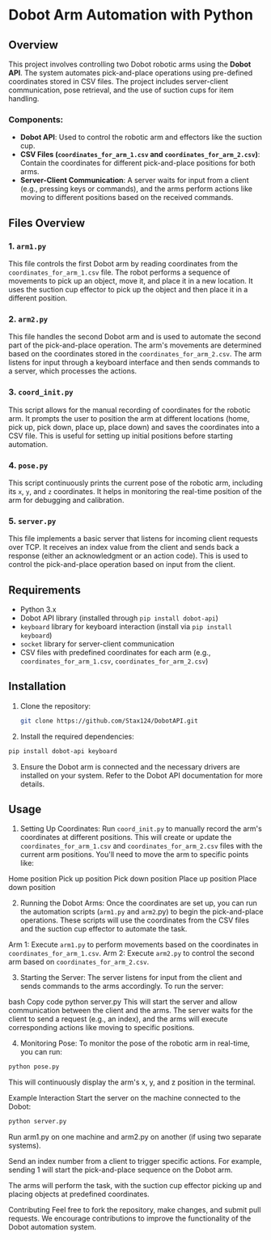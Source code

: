 # Dobot Arm Automation with Python

## Overview
This project involves controlling two Dobot robotic arms using the **Dobot API**. The system automates pick-and-place operations using pre-defined coordinates stored in CSV files. The project includes server-client communication, pose retrieval, and the use of suction cups for item handling.

### Components:
- **Dobot API**: Used to control the robotic arm and effectors like the suction cup.
- **CSV Files (`coordinates_for_arm_1.csv` and `coordinates_for_arm_2.csv`)**: Contain the coordinates for different pick-and-place positions for both arms.
- **Server-Client Communication**: A server waits for input from a client (e.g., pressing keys or commands), and the arms perform actions like moving to different positions based on the received commands.

## Files Overview

### 1. `arm1.py`
This file controls the first Dobot arm by reading coordinates from the `coordinates_for_arm_1.csv` file. The robot performs a sequence of movements to pick up an object, move it, and place it in a new location. It uses the suction cup effector to pick up the object and then place it in a different position.

### 2. `arm2.py`
This file handles the second Dobot arm and is used to automate the second part of the pick-and-place operation. The arm's movements are determined based on the coordinates stored in the `coordinates_for_arm_2.csv`. The arm listens for input through a keyboard interface and then sends commands to a server, which processes the actions.

### 3. `coord_init.py`
This script allows for the manual recording of coordinates for the robotic arm. It prompts the user to position the arm at different locations (home, pick up, pick down, place up, place down) and saves the coordinates into a CSV file. This is useful for setting up initial positions before starting automation.

### 4. `pose.py`
This script continuously prints the current pose of the robotic arm, including its `x`, `y`, and `z` coordinates. It helps in monitoring the real-time position of the arm for debugging and calibration.

### 5. `server.py`
This file implements a basic server that listens for incoming client requests over TCP. It receives an index value from the client and sends back a response (either an acknowledgment or an action code). This is used to control the pick-and-place operation based on input from the client.

## Requirements

- Python 3.x
- Dobot API library (installed through `pip install dobot-api`)
- `keyboard` library for keyboard interaction (install via `pip install keyboard`)
- `socket` library for server-client communication
- CSV files with predefined coordinates for each arm (e.g., `coordinates_for_arm_1.csv`, `coordinates_for_arm_2.csv`)

## Installation

1. Clone the repository:
   ```bash
   git clone https://github.com/Stax124/DobotAPI.git
   ```
1. Install the required dependencies:

  ```bash
  pip install dobot-api keyboard
  ```

3. Ensure the Dobot arm is connected and the necessary drivers are installed on your system. Refer to the Dobot API documentation for more details.

## Usage

1. Setting Up Coordinates:
Run `coord_init.py` to manually record the arm's coordinates at different positions. This will create or update the `coordinates_for_arm_1.csv` and `coordinates_for_arm_2.csv` files with the current arm positions. You'll need to move the arm to specific points like:

Home position
Pick up position
Pick down position
Place up position
Place down position

2. Running the Dobot Arms:
Once the coordinates are set up, you can run the automation scripts (`arm1.py` and `arm2`.py) to begin the pick-and-place operations. These scripts will use the coordinates from the CSV files and the suction cup effector to automate the task.

Arm 1: Execute `arm1.py` to perform movements based on the coordinates in `coordinates_for_arm_1.csv`.
Arm 2: Execute `arm2.py` to control the second arm based on `coordinates_for_arm_2.csv`.

3. Starting the Server:
The server listens for input from the client and sends commands to the arms accordingly. To run the server:

bash
Copy code
python server.py
This will start the server and allow communication between the client and the arms. The server waits for the client to send a request (e.g., an index), and the arms will execute corresponding actions like moving to specific positions.

4. Monitoring Pose:
To monitor the pose of the robotic arm in real-time, you can run:

```bash
python pose.py
```
This will continuously display the arm's x, y, and z position in the terminal.

Example Interaction
Start the server on the machine connected to the Dobot:

```bash
python server.py
```
Run arm1.py on one machine and arm2.py on another (if using two separate systems).

Send an index number from a client to trigger specific actions. For example, sending 1 will start the pick-and-place sequence on the Dobot arm.

The arms will perform the task, with the suction cup effector picking up and placing objects at predefined coordinates.

Contributing
Feel free to fork the repository, make changes, and submit pull requests. We encourage contributions to improve the functionality of the Dobot automation system.

